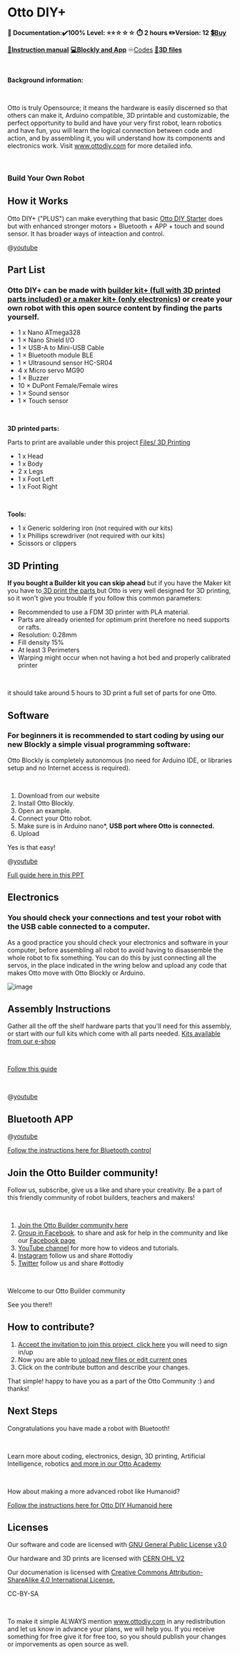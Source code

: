 # Otto DIY+

**📄 Documentation:✔️100%     Level: ⭐️⭐️☆☆☆     ⏱️ 2 hours     ✏️Version: 12**     [**💲Buy**](https://store.ottodiy.com/product/plus/)

[**🔧Instruction manual**](https://wikifactory.com/+OttoDIY/otto-diy-plus/files/Instruction%20Manual)  [**💻Blockly and App**](https://www.ottodiy.com/academy#code)   ♾️[Codes](https://github.com/OttoDIY/OttoDIYLib/archive/master.zip)  [](https://www.ottodiy.com/academy)  [**🧊3D files**](https://wikifactory.com/+OttoDIY/otto-diy-plus/files/3Dprint)

​

**Background information:**

​

Otto is truly Opensource; it means the hardware is easily discerned so that others can make it, Arduino compatible, 3D printable and customizable, the perfect opportunity to build and have your very first robot, learn robotics and have fun, you will learn the logical connection between code and action, and by assembling it, you will understand how its components and electronics work. Visit www.ottodiy.com for more detailed info.

​

### **Build Your Own Robot**

## How it Works



Otto DIY+ \("PLUS"\) can make everything that basic [Otto DIY Starter](https://wikifactory.com/+OttoDIY/otto-diy) does but with enhanced stronger motors + Bluetooth + APP + touch and sound sensor. It has broader ways of inteaction and control.

@[youtube](https://youtube.com/embed/WRwl8_skT1U)



## Part List



### Otto DIY+ can be made with [builder kit+ \(full with 3D printed parts included\) or a maker kit+ \(only electronics\)](https://store.ottodiy.com/product/plus/) or create your own robot with this open source content by finding the parts yourself.

* 1 x Nano ATmega328
* 1 × Nano Shield I/O
* 1 × USB-A to Mini-USB Cable
* 1 × Bluetooth module BLE
* 1 × Ultrasound sensor HC-SR04
* 4 x Micro servo MG90
* 1 × Buzzer
* 10 × DuPont Female/Female wires
* 1 × Sound sensor
* 1 × Touch sensor

​

**3D printed parts:**

Parts to print are available under this project [Files/ 3D Printing](https://wikifactory.com/+OttoDIY/otto-diy-plus/files/3D%20printing)

* 1 x Head
* 1 x Body
* 2 x Legs
* 1 x Foot Left
* 1 x Foot Right

​

**Tools:**

* 1 x Generic soldering iron \(not required with our kits\)
* 1 x Phillips screwdriver \(not required with our kits\)
* Scissors or clippers



## 3D Printing




**If you bought a Builder kit you can skip ahead** but if you have the Maker kit you have to[ 3D print the parts ](https://wikifactory.com/+OttoDIY/otto-diy/files/3Dprint)but Otto is very well designed for 3D printing, so it won't give you trouble if you follow this common parameters:

* Recommended to use a FDM 3D printer with PLA material.
* Parts are already oriented for optimum print therefore no need supports or rafts.
* Resolution: 0.28mm
* Fill density 15%
* At least 3 Perimeters
* Warping might occur when not having a hot bed and properly calibrated printer

​

it should take around 5 hours to 3D print a full set of parts for one Otto.




## Software

### For beginners it is recommended to start coding by using our new Blockly a simple visual programming software:

Otto Blockly is completely autonomous \(no need for Arduino IDE, or libraries setup and no Internet access is required\).

​

1. Download ﻿from our website
2. Install Otto Blockly.
3. Open an example.
4. Connect your Otto robot.
5. Make sure is in Arduino nano\*, **USB port where Otto is connected.**
6. Upload

Yes is that easy!

@[youtube](https://youtube.com/embed/chcWxh4Co_c)

[Full guide here  in this PPT](https://docs.google.com/presentation/d/1jh1YUd1DXlZO7h1t5rbZ6TVFUV2EXkUZw6Xn3NSr9KY/edit#slide=id.gd6cd85330f_0_511)

## Electronics


### You should check your connections and test your robot with the USB cable connected to a computer.

As a good practice you should check your electronics and software in your computer, before assembling all robot to avoid having to disassemble the whole robot to fix something. You can do this by just connecting all the servos, in the place indicated in the wring below and upload any code that makes Otto move with Otto Blockly or Arduino.

![image](https://wikifactory.com/files/RmlsZToyODQ0MzA=)


## Assembly Instructions


Gather all the off the shelf hardware parts that you'll need for this assembly, or start with our full kits which come with all parts needed. [Kits available from our e-shop](https://store.ottodiy.com/)

​

[﻿Follow this guide ](https://docs.google.com/presentation/d/1SrlUREWKDYUIi2Riy9XX7KEzB7MnS0AgW7JPXjC0_Hc/edit?usp=sharing)

​

@[youtube](https://youtube.com/embed/jZ8xHJLN7Sk)


## Bluetooth APP


@[youtube](https://youtube.com/embed/oMY6p6zNqz4)

[Follow the instructions here for Bluetooth control](https://docs.google.com/presentation/d/1sGknWSmE-qkzGRsaFfTyS8QHCGldFKMbfjIITSG7FgM/edit#slide=id.g911680b460_2_0)


## Join the Otto Builder community!



Follow us, subscribe, give us a like and share your creativity. Be a part of this friendly community of robot builders, teachers and makers!

​

1. [Join the Otto Builder community here](https://builders.ottodiy.com/)
2. [Group in Facebook](https://www.facebook.com/groups/ottodiy/). to share and ask for help in the community and like our [Facebook page](https://www.facebook.com/ottodiy/)
3. [YouTube channel](https://www.youtube.com/c/ottodiy?sub_confirmation=1) for more how to videos and tutorials.
4. [Instagram](https://www.instagram.com/ottodiy/) follow us and share \#ottodiy
5. [Twitter](https://twitter.com/ottodiy) follow us and share \#ottodiy

​

Welcome to our Otto Builder community

See you there!!



## How to contribute?




















1. [Accept the invitation to join this project, click here](https://wikifactory.com/invite/SW52aXRlTGluazoyMTE/a6YdKlRTl4UMClwhc-HSmh2qdjshSJgRUPBLWebxMFE) you will need to sign in/up
2. Now you are able to [upload new files or edit current ones](https://wikifactory.com/+OttoDIY/otto-diy-plus/files)
3. Click on the contribute button and describe your changes.

That simple! happy to have you as a part of the Otto Community :\) and thanks!



















## Next Steps



Congratulations you have made a robot with Bluetooth!

​

Learn more about coding, electronics, design, 3D printing, Artificial Intelligence, robotics [and more in our Otto Academy](https://www.ottodiy.com/academy)

​

How about making a more advanced robot like Humanoid?

[Follow the instructions here for Otto DIY Humanoid here](https://wikifactory.com/+OttoDIY/humanoid)



## Licenses























Our software and code are licensed with [GNU General Public License v3.0 ](https://www.gnu.org/licenses/gpl-3.0.en.html)

Our hardware and 3D prints are licensed with [CERN OHL V2](https://ohwr.org/cernohl)

Our documenation is licensed with [Creative Commons Attribution-ShareAlike 4.0 International License.](https://creativecommons.org/licenses/by-sa/4.0/)

CC-BY-SA

​

To make it simple ALWAYS mention www.ottodiy.com in any redistribution and let us know in advance your plans, we will help you. If you receive something for free give it for free too, so you should publish your changes or imporvements as open source as well.